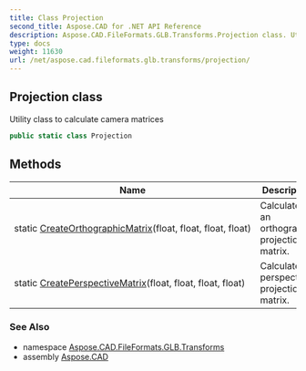 ```yaml
---
title: Class Projection
second_title: Aspose.CAD for .NET API Reference
description: Aspose.CAD.FileFormats.GLB.Transforms.Projection class. Utility class to calculate camera matrices
type: docs
weight: 11630
url: /net/aspose.cad.fileformats.glb.transforms/projection/
---
```

## Projection class

Utility class to calculate camera matrices

```csharp
public static class Projection
```

## Methods

| Name | Description |
| --- | --- |
| static [CreateOrthographicMatrix](../../aspose.cad.fileformats.glb.transforms/projection/createorthographicmatrix/)(float, float, float, float) | Calculates an orthographic projection matrix. |
| static [CreatePerspectiveMatrix](../../aspose.cad.fileformats.glb.transforms/projection/createperspectivematrix/)(float, float, float, float) | Calculates a perspective projection matrix. |

### See Also

* namespace [Aspose.CAD.FileFormats.GLB.Transforms](../../aspose.cad.fileformats.glb.transforms/)
* assembly [Aspose.CAD](../../)


